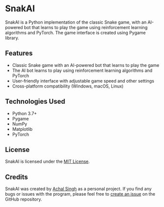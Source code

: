 # SnakAI

SnakAI is a Python implementation of the classic Snake game, with an AI-powered bot that learns to play the game using reinforcement learning algorithms and PyTorch. The game interface is created using Pygame library.

## Features

- Classic Snake game with an AI-powered bot that learns to play the game
- The AI bot learns to play using reinforcement learning algorithms and PyTorch
- User-friendly interface with adjustable game speed and other settings
- Cross-platform compatibility (Windows, macOS, Linux)

## Technologies Used

- Python 3.7+
- Pygame
- NumPy
- Matplotlib
- PyTorch

## License

SnakAI is licensed under the [MIT License](LICENSE).

## Credits

SnakAI was created by [Achal Singh](https://github.com/AchalS-iglu) as a personal project. If you find any bugs or issues with the program, please feel free to [create an issue](https://github.com/AchalS-iglu/SnakAI/issues) on the GitHub repository.
